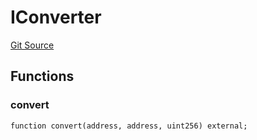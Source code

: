 # IConverter
[Git Source](https://github.com/Swivel-Finance/illuminate/blob/76b26ef748dc63cf89e3fa660df1bda262dcef15/src/interfaces/IConverter.sol)


## Functions
### convert


```solidity
function convert(address, address, uint256) external;
```

